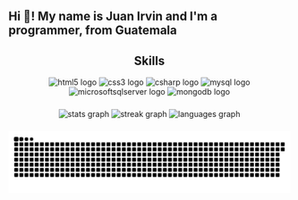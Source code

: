 <h2 align="left">Hi 👋! My name is Juan Irvin and I'm a programmer, from Guatemala</h2>

###

<div align="center">
  <h2>Skills</h2>
  <img src="https://cdn.jsdelivr.net/gh/devicons/devicon/icons/html5/html5-original.svg" height="30" alt="html5 logo"/>
  <img src="https://cdn.jsdelivr.net/gh/devicons/devicon/icons/css3/css3-original.svg" height="30" alt="css3 logo"/>
  <img src="https://cdn.jsdelivr.net/gh/devicons/devicon/icons/csharp/csharp-original.svg" height="30" alt="csharp logo"/>
  <img src="https://cdn.jsdelivr.net/gh/devicons/devicon/icons/mysql/mysql-original.svg" height="30" alt="mysql logo"/>
  <img src="https://cdn.jsdelivr.net/gh/devicons/devicon/icons/microsoftsqlserver/microsoftsqlserver-plain.svg" height="30" alt="microsoftsqlserver logo"/>
  <img src="https://cdn.jsdelivr.net/gh/devicons/devicon/icons/mongodb/mongodb-original.svg" height="30" alt="mongodb logo"/>
</div>

###

<div align="center">
  <img src="https://github-readme-stats.vercel.app/api?username=JuanIrvin&hide_title=false&hide_rank=false&show_icons=true&include_all_commits=true&count_private=true&disable_animations=false&theme=tokyonight&locale=es&hide_border=true" height="150" alt="stats graph"  />
  <img src="https://streak-stats.demolab.com?user=JuanIrvin&locale=es&mode=daily&theme=tokyonight&hide_border=true&border_radius=5" height="150" alt="streak graph"  />
  <img src="https://github-readme-stats.vercel.app/api/top-langs?username=JuanIrvin&locale=es&hide_title=true&layout=compact&card_width=320&langs_count=5&theme=tokyonight&hide_border=true" height="150" alt="languages graph"  />
</div>

###

<div align="center">
  <img src="https://raw.githubusercontent.com/JuanIrvin/JuanIrvin/output/github-contribution-grid-snake-dark.svg" alt="Snake animation" />
</div>
